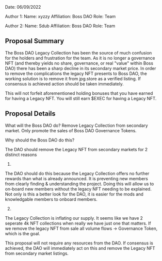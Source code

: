 Date: 06/09/2022

Author 1:
Name: xyzzy
Affiliation: Boss DAO
Role: Team

Author 2:
Name: Sdub
Affiliation: Boss DAO
Role: Team

## Proposal Summary

The Boss DAO Legacy Collection has been the source of much confusion for the holders and frustration for the team. As it is no longer a governance NFT (and thereby yields no share, governance, or real "value" within Boss DAO) there has been a sharp decline in its secondary market price. In order to remove the complications the legacy NFT presents to Boss DAO, the working solution is to remove it from jpg.store as a verified listing. If consensus is achieved action should be taken immediately.

This will not forfeit aforementioned holding bonuses that you have earned for having a Legacy NFT. You will still earn $EXEC for having a Legacy NFT.
 


## Proposal Details

What will the Boss DAO do?
Remove Legacy Collection from secondary market. Only promote the sales of Boss DAO Governance Tokens. 

Why should the Boss DAO do this? 

The DAO should remove the Legacy NFT from secondary markets for 2 distinct reasons

1)
The DAO should do this because the Legacy Collection offers no further rewards than what is already announced. It is preventing new members from clearly finding & understanding the project. Doing this will allow us to on-board new members without the legacy NFT needing to be explained. Not only is this a better look for the DAO, it is easier for the mods and knowledgable members to onboard members.

2)
The Legacy Collection is inflating our supply. It seems like we have 2 seperate 4k NFT collections when really we have just one that matters. If we remove the legacy NFT from sale all volume flows -> Governance Token, which is the goal.  

This proposal will not require any resources from the DAO. If consensus is achieved, the DAO will immediately act on this and remove the Legacy NFT from secondary market listings.


